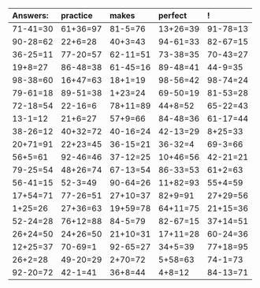 | Answers: | practice | makes | perfect | ! |
| :--- | :--- | :--- | :--- | :--- |
| 71-41=30 | 61+36=97 | 81-5=76 | 13+26=39 | 91-78=13 | 
| 90-28=62 | 22+6=28 | 40+3=43 | 94-61=33 | 82-67=15 | 
| 36-25=11 | 77-20=57 | 62-11=51 | 73-38=35 | 70-43=27 | 
| 19+8=27 | 86-48=38 | 61-45=16 | 89-48=41 | 44-9=35 | 
| 98-38=60 | 16+47=63 | 18+1=19 | 98-56=42 | 98-74=24 | 
| 79-61=18 | 89-51=38 | 1+23=24 | 69-50=19 | 81-53=28 | 
| 72-18=54 | 22-16=6 | 78+11=89 | 44+8=52 | 65-22=43 | 
| 13-1=12 | 21+6=27 | 57+9=66 | 84-48=36 | 61-17=44 | 
| 38-26=12 | 40+32=72 | 40-16=24 | 42-13=29 | 8+25=33 | 
| 20+71=91 | 22+23=45 | 36-15=21 | 36-32=4 | 69-3=66 | 
| 56+5=61 | 92-46=46 | 37-12=25 | 10+46=56 | 42-21=21 | 
| 79-25=54 | 48+26=74 | 67-13=54 | 86-33=53 | 61+2=63 | 
| 56-41=15 | 52-3=49 | 90-64=26 | 11+82=93 | 55+4=59 | 
| 17+54=71 | 77-26=51 | 27+10=37 | 82+9=91 | 27+29=56 | 
| 1+25=26 | 27+36=63 | 19+59=78 | 64+11=75 | 21+15=36 | 
| 52-24=28 | 76+12=88 | 84-5=79 | 82-67=15 | 37+14=51 | 
| 26+24=50 | 24+26=50 | 21+10=31 | 17+11=28 | 60-24=36 | 
| 12+25=37 | 70-69=1 | 92-65=27 | 34+5=39 | 77+18=95 | 
| 26+2=28 | 49-20=29 | 2+70=72 | 5+58=63 | 74-1=73 | 
| 92-20=72 | 42-1=41 | 36+8=44 | 4+8=12 | 84-13=71 | 
